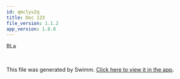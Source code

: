 ```yaml
---
id: qmclyv2q
title: Doc 123
file_version: 1.1.2
app_version: 1.8.0
---
```


BLa

<br/>

This file was generated by Swimm. [Click here to view it in the app](http://localhost:5001/repos/ls4DA2fLasmQuEbT4ipw/docs/qmclyv2q).
